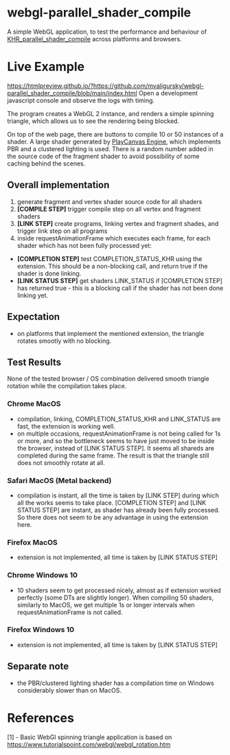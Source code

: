 # webgl-parallel_shader_compile

A simple WebGL application, to test the performance and behaviour of [KHR_parallel_shader_compile](https://developer.mozilla.org/en-US/docs/Web/API/KHR_parallel_shader_compile) across platforms and browsers.

# Live Example

https://htmlpreview.github.io/?https://github.com/mvaligursky/webgl-parallel_shader_compile/blob/main/index.html
Open a development javascript console and observe the logs with timing.

The program creates a WebGL 2 instance, and renders a simple spinning triangle, which allows us to see the rendering being blocked.

On top of the web page, there are buttons to compile 10 or 50 instances of a shader. A large shader generated by [PlayCanvas Engine](https://github.com/playcanvas/engine), which implements PBR and a clustered lighting is used. There is a random number added in the source code of the fragment shader to avoid possibility of some caching behind the scenes.

## Overall implementation
1. generate fragment and vertex shader source code for all shaders
2. **[COMPILE STEP]** trigger compile step on all vertex and fragment shaders
3. **[LINK STEP]** create programs, linking vertex and fragment shades, and trigger link step on all programs
4. inside requestAnimationFrame which executes each frame, for each shader which has not been fully processed yet:
- **[COMPLETION STEP]** test COMPLETION_STATUS_KHR using the extension. This should be a non-blocking call, and return true if the shader is done linking.
- **[LINK STATUS STEP]** get shaders LINK_STATUS if [COMPLETION STEP] has returned true - this is a blocking call if the shader has not been done linking yet.

## Expectation
- on platforms that implement the mentioned extension, the triangle rotates smootly with no blocking.

## Test Results

None of the tested browser / OS combination delivered smooth triangle rotation while the compilation takes place.

### Chrome MacOS
- compilation, linking, COMPLETION_STATUS_KHR and LINK_STATUS are fast, the extension is working well.
- on multiple occasions, requestAnimationFrame is not being called for 1s or more, and so the bottleneck seems to have just moved to be inside the browser, instead of [LINK STATUS STEP]. It seems all shareds are completed during the same frame. The result is that the triangle still does not smoothly rotate at all.

### Safari MacOS (Metal backend)
- compilation is instant, all the time is taken by [LINK STEP] during which all the works seems to take place. [COMPLETION STEP] and [LINK STATUS STEP] are instant, as shader has already been fully processed. So there does not seem to be any advantage in using the extension here.

### Firefox MacOS
- extension is not implemented, all time is taken by [LINK STATUS STEP]

### Chrome Windows 10
- 10 shaders seem to get processed nicely, almost as if extension worked perfectly (some DTs are slightly longer). When compiling 50 shaders, similarly to MacOS, we get multiple 1s or longer intervals when requestAnimationFrame is not called.

### Firefox Windows 10
- extension is not implemented, all time is taken by [LINK STATUS STEP]

## Separate note
- the PBR/clustered lighting shader has a compilation time on Windows considerably slower than on MacOS.

# References
[1] - Basic WebGl spinning triangle application is based on https://www.tutorialspoint.com/webgl/webgl_rotation.htm
